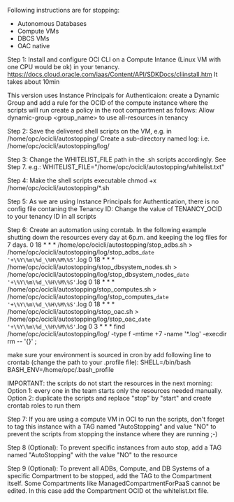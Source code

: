 
Following instructions are for stopping:
- Autonomous Databases
- Compute VMs
- DBCS VMs
- OAC native

Step 1:
Install and configure OCI CLI on a Compute Intance (Linux VM with one CPU would be ok) in your tenancy.
https://docs.cloud.oracle.com/iaas/Content/API/SDKDocs/cliinstall.htm
It takes about 10min

This version uses Instance Principals for Authenticaion:
create a Dynamic Group and add a rule for the OCID of the compute instance where the scripts will run
create a policy in the root compartment as follows:
Allow dynamic-group <group_name> to use all-resources in tenancy


Step 2:
Save the delivered shell scripts on the VM, e.g. in /home/opc/ocicli/autostopping/
Create a sub-directory named log: i.e. /home/opc/ocicli/autostopping/log/


Step 3:
Change the WHITELIST_FILE path in the .sh scripts accordingly. See Step 7.
e.g.: WHITELIST_FILE="/home/opc/ocicli/autostopping/whitelist.txt"


Step 4:
Make the shell scripts executable
chmod +x /home/opc/ocicli/autostopping/*.sh


Step 5: 
As we are using Instance Principals for Authentication, there is no config file contaning the Tenancy ID:
Change the value of TENANCY_OCID to your tenancy ID in all scripts


Step 6: 
Create an automation using corntab. In the following example shutting down the resources every day at 6p.m. and keeping the log files for 7 days.
0 18 * * * /home/opc/ocicli/autostopping/stop_adbs.sh > /home/opc/ocicli/autostopping/log/stop_adbs_`date '+\%Y\%m\%d_\%H\%M\%S'`.log
0 18 * * * /home/opc/ocicli/autostopping/stop_dbsystem_nodes.sh > /home/opc/ocicli/autostopping/log/stop_dbsystem_nodes_`date '+\%Y\%m\%d_\%H\%M\%S'`.log
0 18 * * * /home/opc/ocicli/autostopping/stop_computes.sh > /home/opc/ocicli/autostopping/log/stop_computes_`date '+\%Y\%m\%d_\%H\%M\%S'`.log
0 18 * * * /home/opc/ocicli/autostopping/stop_oac.sh > /home/opc/ocicli/autostopping/log/stop_oac_`date '+\%Y\%m\%d_\%H\%M\%S'`.log
0 3 * * * find /home/opc/ocicli/autostopping/log/ -type f -mtime +7 -name '*.log' -execdir rm -- '{}' \;

make sure your environment is sourced in cron by add following line to crontab (change the path to your .profile file): 
SHELL=/bin/bash
BASH_ENV=/home/opc/.bash_profile

IMPORTANT: the scripts do not start the resources in the next morning:
Option 1: every one in the team starts only the resources needed manually.
Option 2: duplicate the scripts and replace "stop" by "start" and create crontab roles to run them

Step 7:
If you are using a compute VM in OCI to run the scripts, don't forget to tag this instance with a TAG named "AutoStopping" and value "NO" to prevent the scripts from stopping the instance where they are running ;-)

Step 8 (Optional):
To prevent specific instances from auto stop, add a TAG named "AutoStopping" with the value "NO" to the resource


Step 9 (Optional):
To prevent all ADBs, Compute, and DB Systems of a specific Compartment to be stopped, add the TAG to the Compartment itself.
Some Compartments like ManagedCompartmentForPaaS cannot be edited. In this case add the Compartment OCID ot the whitelist.txt file.
